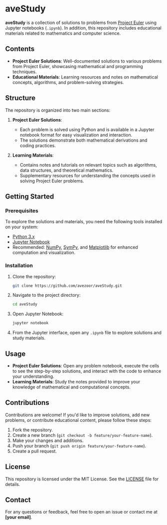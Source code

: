 # aveStudy

**aveStudy** is a collection of solutions to problems from [Project Euler](https://projecteuler.net/) using Jupyter notebooks (`.ipynb`). In addition, this repository includes educational materials related to mathematics and computer science.

## Contents

- **Project Euler Solutions**: Well-documented solutions to various problems from Project Euler, showcasing mathematical and programming techniques.
- **Educational Materials**: Learning resources and notes on mathematical concepts, algorithms, and problem-solving strategies.

## Structure

The repository is organized into two main sections:

1. **Project Euler Solutions**:
   - Each problem is solved using Python and is available in a Jupyter notebook format for easy visualization and interaction.
   - The solutions demonstrate both mathematical derivations and coding practices.

2. **Learning Materials**:
   - Contains notes and tutorials on relevant topics such as algorithms, data structures, and theoretical mathematics.
   - Supplementary resources for understanding the concepts used in solving Project Euler problems.

## Getting Started

### Prerequisites

To explore the solutions and materials, you need the following tools installed on your system:

- [Python 3.x](https://www.python.org/downloads/)
- [Jupyter Notebook](https://jupyter.org/install)
- Recommended: [NumPy](https://numpy.org/), [SymPy](https://www.sympy.org/), and [Matplotlib](https://matplotlib.org/) for enhanced computation and visualization.

### Installation

1. Clone the repository:
   ```bash
   git clone https://github.com/avezoor/aveStudy.git
   ```
2. Navigate to the project directory:
   ```bash
   cd aveStudy
   ```
3. Open Jupyter Notebook:
   ```bash
   jupyter notebook
   ```
4. From the Jupyter interface, open any `.ipynb` file to explore solutions and study materials.

## Usage

- **Project Euler Solutions**: Open any problem notebook, execute the cells to see the step-by-step solutions, and interact with the code to enhance your understanding.
- **Learning Materials**: Study the notes provided to improve your knowledge of mathematical and computational concepts.

## Contributions

Contributions are welcome! If you'd like to improve solutions, add new problems, or contribute educational content, please follow these steps:

1. Fork the repository.
2. Create a new branch (`git checkout -b feature/your-feature-name`).
3. Make your changes and additions.
4. Push your branch (`git push origin feature/your-feature-name`).
5. Create a pull request.

## License

This repository is licensed under the MIT License. See the [LICENSE](LICENSE) file for details.

## Contact

For any questions or feedback, feel free to open an issue or contact me at **[your email]**.
